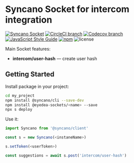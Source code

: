 # Syncano Socket for intercom integration

[![Syncano Socket](https://img.shields.io/badge/syncano-socket-blue.svg)](https://syncano.io)
[![CircleCI branch](https://img.shields.io/circleci/project/github/eyedea-io/syncano-socket-intercom-integration/master.svg)](https://circleci.com/gh/eyedea-io/syncano-socket-intercom-integration/tree/master)
[![Codecov branch](https://img.shields.io/codecov/c/github/eyedea-io/syncano-socket-intercom-integration/master.svg)](https://codecov.io/github/eyedea-io/syncano-socket-intercom-integration/)
[![JavaScript Style Guide](https://img.shields.io/badge/code_style-standard-brightgreen.svg)](https://standardjs.com)
[![npm](https://img.shields.io/npm/dw/@eyedea-sockets/syncano-socket-intercom-integration.svg)](https://www.npmjs.com/package/@eyedea-sockets/syncano-socket-intercom-integration)
![license](https://img.shields.io/github/license/eyedea-io/syncano-socket-intercom-integration.svg)

Main Socket features:

* **intercom/user-hash** — create user hash

## Getting Started

Install package in your project:

```sh
cd my_project
npm install @syncano/cli --save-dev
npm install @eyedea-sockets/<name> --save
npx s deploy
```

Use it:

```js
import Syncano from '@syncano/client'

const s = new Syncano(<instaneName>)

s.setToken(<userToken>)

const suggestions = await s.post('intercom/user-hash')
```
